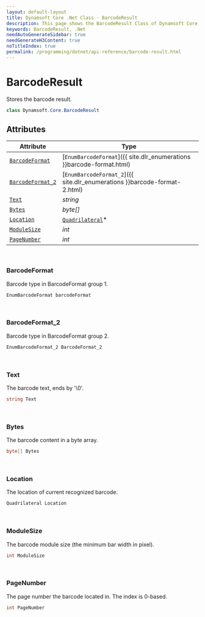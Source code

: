 ```yaml
---
layout: default-layout
title: Dynamsoft Core .Net Class - BarcodeResult
description: This page shows the BarcodeResult Class of Dynamsoft Core for .Net Language.
keywords: BarcodeResult, .Net
needAutoGenerateSidebar: true
needGenerateH3Content: true
noTitleIndex: true
permalink: /programming/dotnet/api-reference/barcode-result.html
---
```



# BarcodeResult
Stores the barcode result.

```csharp
class Dynamsoft.Core.BarcodeResult
```

## Attributes
  
| Attribute | Type |
|---------- | ---- |
| [`BarcodeFormat`](#barcodeformat) | [`EnumBarcodeFormat`]({{ site.dlr_enumerations }}barcode-format.html) |
| [`BarcodeFormat_2`](#barcodeformat_2) | [`EnumBarcodeFormat_2`]({{ site.dlr_enumerations }}barcode-format-2.html) |
| [`Text`](#text) | *string* |
| [`Bytes`](#bytes) | *byte[]* |
| [`Location`](#location) | [`Quadrilateral`](quadrilateral.html)\* |
| [`ModuleSize`](#modulesize) | *int* |
| [`PageNumber`](#pagenumber) | *int* |



&nbsp;

### BarcodeFormat
Barcode type in BarcodeFormat group 1.
```csharp
EnumBarcodeFormat barcodeFormat
```

&nbsp;

### BarcodeFormat_2
Barcode type in BarcodeFormat group 2.
```csharp
EnumBarcodeFormat_2 BarcodeFormat_2
```

&nbsp;

### Text
The barcode text, ends by '\0'.
```csharp
string Text
```

&nbsp;

### Bytes
The barcode content in a byte array.
```csharp
byte[] Bytes
```

&nbsp;

### Location
The location of current recognized barcode.
```csharp
Quadrilateral Location
```

&nbsp;

### ModuleSize
The barcode module size (the minimum bar width in pixel).
```csharp
int ModuleSize
```

&nbsp;

### PageNumber
The page number the barcode located in. The index is 0-based.
```csharp
int PageNumber
```

